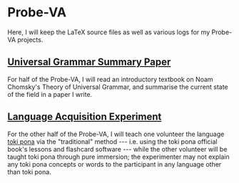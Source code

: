 # Probe-VA
Here, I will keep the LaTeX source files as well as various logs
for my Probe-VA projects.

## [Universal Grammar Summary Paper](UG_Summary/)
For half of the Probe-VA, I will read an introductory textbook on
Noam Chomsky's Theory of Universal Grammar, and summarise the
current state of the field in a paper I write.

## [Language Acquisition Experiment](Lang_Experiment/)
For the other half of the Probe-VA, I will teach one volunteer
the language [toki pona](https://en.wikipedia.org/wiki/Toki_Pona)
via the "traditional" method --- i.e. using the toki pona
official book's lessons and flashcard software --- while the
other volunteer will be taught toki pona through pure immersion;
the experimenter may not explain any toki pona concepts or words
to the participant in any language other than toki pona.
